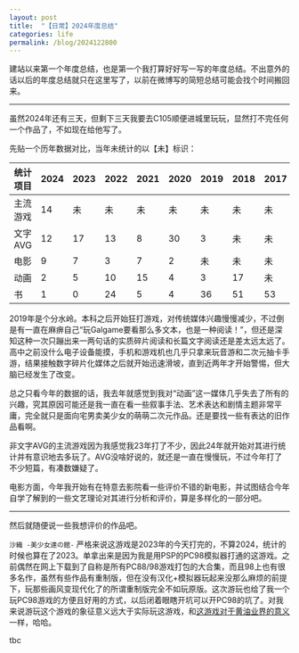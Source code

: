 ```yaml
---
layout: post
title:  "【日常】2024年度总结"
categories: life
permalink: /blog/2024122800
---
```


建站以来第一个年度总结，也是第一个我打算好好写一写的年度总结。不出意外的话以后的年度总结就只在这里写了，以前在微博写的简短总结可能会找个时间搬回来。

---

虽然2024年还有三天，但剩下三天我要去C105顺便进城里玩玩，显然打不完任何一个作品了，不如现在给他写了。

先贴一个历年数据对比，当年未统计的以【未】标识：

统计项目|2024|2023|2022|2021|2020|2019|2018|2017
-|-|-|-|-|-|-|-|-
主流游戏|14|未|未|未|未|未|未|未
文字AVG|12|17|13|8|30|3|未|未
电影|9|7|3|7|2|未|未|未
动画|2|5|10|15|4|3|17|未
书|1|0|24|5|4|36|51|53

2019年是个分水岭。本科之后开始狂打游戏，对传统媒体兴趣慢慢减少，不过倒是有一直在麻痹自己“玩Galgame要看那么多文本，也是一种阅读！”，但还是深知这种一次只蹦出来一两句话的实质碎片阅读和长篇文字阅读还是差太远太远了。高中之前没什么电子设备能摸，手机和游戏机也几乎只拿来玩音游和二次元抽卡手游，结果接触数字碎片化媒体之后就开始迅速滑坡，直到近两年才开始警惕，但大脑已经发生了改变。

总之只看今年的数据的话，我去年就感觉到我对“动画”这一媒体几乎失去了所有的兴趣，究其原因可能还是我一直在看一些叙事手法、艺术表达和剧情主题非常平庸，完全就只是面向宅男卖美少女的萌萌二次元作品。还是要找一些有表达的旧作品看啊。

非文字AVG的主流游戏因为我感觉我23年打了不少，因此24年就开始对其进行统计并有意识地去多玩了。AVG没啥好说的，就还是一直在慢慢玩，不过今年打了不少短篇，有凑数嫌疑了。

电影方面，今年我开始有在特意去影院看一些评价不错的新电影，并试图结合今年自学了解到的一些文艺理论对其进行分析和评价，算是多样化的一部分吧。

---

然后就随便说一些我想评价的作品吧。

`沙織 -美少女達の館-` 严格来说这游戏是2023年的今天打完的，不算2024，统计的时候也算在了2023。单拿出来是因为我是用PSP的PC98模拟器打通的这游戏。之前偶然在网上下载到了自称是所有PC88/98游戏打包的大合集，而且98上也有很多名作，虽然有些作品有重制版，但在没有汉化+模拟器玩起来没那么麻烦的前提下，玩那些画风变现代化了的所谓重制版完全不如玩原版。这次游玩也给了我一个玩PC98游戏的方便且好用的方式，以后闭着眼瞎开坑可以开PC98的坑了。对我来说游玩这个游戏的象征意义远大于实际玩这游戏，和[这游戏对于黄油业界的意义](https://ja.wikipedia.org/wiki/%E6%B2%99%E7%B9%94%E4%BA%8B%E4%BB%B6)一样，哈哈。

tbc
